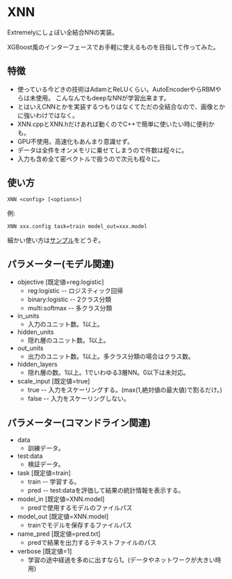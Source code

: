 XNN
====

Extremelyにしょぼい全結合NNの実装。

XGBoost風のインターフェースでお手軽に使えるものを目指して作ってみた。


特徴
----

- 使っている今どきの技術はAdamとReLUくらい。AutoEncoderやらRBMやらは未使用。
  こんなんでもdeepなNNが学習出来ます。
- とはいえCNNとかを実装するつもりはなくてただの全結合なので、画像とかに強いわけではなく。
- XNN.cppとXNN.hだけあれば動くのでC++で簡単に使いたい時に便利かも。
- GPU不使用。高速化もあんまり意識せず。
- データは全件をオンメモリに乗せてしまうので件数は程々に。
- 入力も含め全て密ベクトルで扱うので次元も程々に。


使い方
------

    XNN <config> [<options>]

例:

    XNN xxx.config task=train model_out=xxx.model

細かい使い方は[サンプル](Demo)をどうぞ。


パラメーター(モデル関連)
------------------------

* objective [既定値=reg:logistic]
  - reg:logistic     -- ロジスティック回帰
  - binary:logistic  -- 2クラス分類
  - multi:softmax    -- 多クラス分類
* in_units
  - 入力のユニット数。1以上。
* hidden_units
  - 隠れ層のユニット数。1以上。
* out_units
  - 出力のユニット数。1以上。多クラス分類の場合はクラス数。
* hidden_layers
  - 隠れ層の数。1以上。1でいわゆる3層NN。0以下は未対応。
* scale_input [既定値=true]
  - true  -- 入力をスケーリングする。(max(1,絶対値の最大値)で割るだけ。)
  - false -- 入力をスケーリングしない。

パラメーター(コマンドライン関連)
--------------------------------

* data
  - 訓練データ。
* test:data
  - 検証データ。
* task [既定値=train]
  - train -- 学習する。
  - pred  -- test:dataを評価して結果の統計情報を表示する。
* model_in [既定値=XNN.model]
  - predで使用するモデルのファイルパス
* model_out [既定値=XNN.model]
  - trainでモデルを保存するファイルパス
* name_pred [既定値=pred.txt]
  - predで結果を出力するテキストファイルのパス
* verbose [既定値=1]
  - 学習の途中経過を多めに出すなら1。(データやネットワークが大きい時用)

